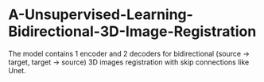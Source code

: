 # A-Unsupervised-Learning-Bidirectional-3D-Image-Registration
The model contains 1 encoder and 2 decoders for bidirectional (source -> target, target -> source) 3D images registration with skip connections like Unet.
